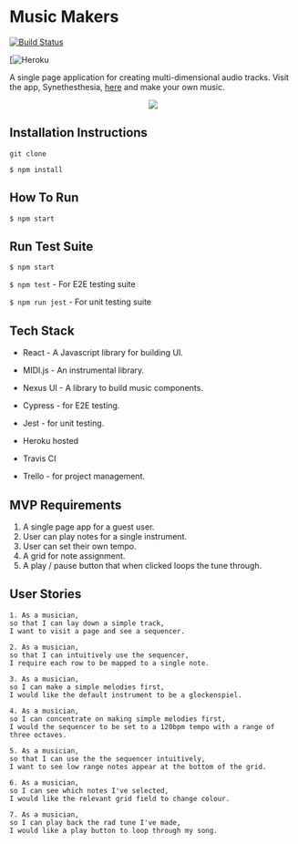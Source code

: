 # Music Makers

[![Build Status](https://travis-ci.com/nateg101/Music_Makers.svg?branch=master)](https://travis-ci.org/nateg101/Music_Makers)

[![Heroku](https://heroku-badge.herokuapp.com/?app=synesthesia-beatz)

A single page application for creating multi-dimensional audio tracks. Visit the app, Synethesthesia, [here](https://synesthesia-beatz.herokuapp.com/) and make your own music.

<div align=center>
<img align=center src=https://encrypted-tbn0.gstatic.com/images?q=tbn:ANd9GcTtckVtEtU3hxQwPBpzysiU7Ut3Dqjn-jn7pHz7H6KlLSH0VIsswg&s />
</div>

## Installation Instructions

`git clone`

`$ npm install`

## How To Run

`$ npm start`

## Run Test Suite

`$ npm start`

`$ npm test` - For E2E testing suite

`$ npm run jest` - For unit testing suite


## Tech Stack

* React - A Javascript library for building UI.
* MIDI.js - An instrumental library.
* Nexus UI - A library to build music components.
* Cypress - for E2E testing.
* Jest - for unit testing.
* Heroku hosted
* Travis CI

* Trello - for project management.

## MVP Requirements

1. A single page app for a guest user.
2. User can play notes for a single instrument.
3. User can set their own tempo.
5. A grid for note assignment.
6. A play / pause button that when clicked loops the tune through.


## User Stories

```
1. As a musician,
so that I can lay down a simple track,
I want to visit a page and see a sequencer.
```

```
2. As a musician,
so that I can intuitively use the sequencer,
I require each row to be mapped to a single note.
```

```
3. As a musician,
so I can make a simple melodies first,
I would like the default instrument to be a glockenspiel.
```

```
4. As a musician,
so I can concentrate on making simple melodies first,
I would the sequencer to be set to a 120bpm tempo with a range of three octaves.
```

```
5. As a musician,
so that I can use the the sequencer intuitively,
I want to see low range notes appear at the bottom of the grid.
```

```
6. As a musician,
so I can see which notes I've selected,
I would like the relevant grid field to change colour.
```

```
7. As a musician,
so I can play back the rad tune I've made,
I would like a play button to loop through my song.
```
